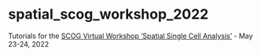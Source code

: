 # spatial_scog_workshop_2022
Tutorials for the [SCOG Virtual Workshop ‘Spatial Single Cell Analysis’](https://www.singlecell.de/index.php/events/spatialsca2021/) - May 23-24, 2022
